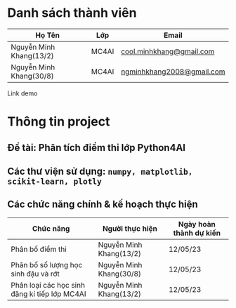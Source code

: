 # Danh sách thành viên
Họ Tên|Lớp|Email
-|-|-
Nguyễn Minh Khang(13/2)|MC4AI|cool.minhkhang@gmail.com
Nguyễn Minh Khang(30/8)|MC4AI|ngminhkhang2008@gmail.com

Link demo
# Thông tin project
## Đề tài: Phân tích điểm thi lớp Python4AI 
## Các thư viện sử dụng: `numpy, matplotlib, scikit-learn, plotly`

## Các chức năng chính & kế hoạch thực hiện

Chức năng|Người thực hiện|Ngày hoàn thành dự kiến
-|-|-
Phân bố điểm thi|Nguyễn Minh Khang(13/2)|12/05/23
Phân bố số lượng học sinh đậu và rớt|Nguyễn Minh Khang(30/8)|12/05/23
Phân loại các học sinh đăng kí tiếp lớp MC4AI |Nguyễn Minh Khang(13/2)|12/05/23

